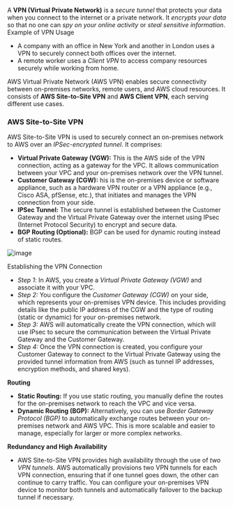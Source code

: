 A **VPN (Virtual Private Network)** is a *secure tunnel* that protects your data when you connect to the internet or a private network. It *encrypts your data* so that no one can *spy on your online activity* or *steal sensitive information*. Example of VPN Usage
- A company with an office in New York and another in London uses a VPN to securely connect both offices over the internet.
- A remote worker uses a *Client VPN* to access company resources securely while working from home.

AWS Virtual Private Network (AWS VPN) enables secure connectivity between on-premises networks, remote users, and AWS cloud resources. It consists of **AWS Site-to-Site VPN** and **AWS Client VPN**, each serving different use cases.

### AWS Site-to-Site VPN ###

AWS Site-to-Site VPN is used to securely connect an on-premises network to AWS over an *IPSec-encrypted tunnel*. It comprises:
- **Virtual Private Gateway (VGW):** This is the AWS side of the VPN connection, acting as a gateway for the VPC. It allows communication between your VPC and your on-premises network over the VPN tunnel.
- **Customer Gateway (CGW):** his is the on-premises device or software appliance, such as a hardware VPN router or a VPN appliance (e.g., Cisco ASA, pfSense, etc.), that initiates and manages the VPN connection from your side.
- **IPSec Tunnel:** The secure tunnel is established between the Customer Gateway and the Virtual Private Gateway over the internet using IPsec (Internet Protocol Security) to encrypt and secure data.
- **BGP Routing (Optional):** BGP can be used for dynamic routing instead of static routes.

![image](https://github.com/user-attachments/assets/19fd92f8-35e1-445f-9a5c-504632029906)

Establishing the VPN Connection
- *Step 1*: In AWS, you create a *Virtual Private Gateway (VGW)* and associate it with your VPC.
- *Step 2:* You configure the *Customer Gateway (CGW)* on your side, which represents your on-premises VPN device. This includes providing details like the public IP address of the CGW and the type of routing (static or dynamic) for your on-premises network.
- *Step 3:* AWS will automatically create the VPN connection, which will use IPsec to secure the communication between the Virtual Private Gateway and the Customer Gateway.
- *Step 4:* Once the VPN connection is created, you configure your Customer Gateway to connect to the Virtual Private Gateway using the provided tunnel information from AWS (such as tunnel IP addresses, encryption methods, and shared keys).

**Routing**

- **Static Routing:** If you use static routing, you manually define the routes for the on-premises network to reach the VPC and vice versa.
- **Dynamic Routing (BGP):** Alternatively, you can use *Border Gateway Protocol (BGP)* to automatically exchange routes between your on-premises network and AWS VPC. This is more scalable and easier to manage, especially for larger or more complex networks.

**Redundancy and High Availability**
- AWS Site-to-Site VPN provides high availability through the use of *two VPN tunnels*. AWS automatically provisions two VPN tunnels for each VPN connection, ensuring that if one tunnel goes down, the other can continue to carry traffic. You can configure your on-premises VPN device to monitor both tunnels and automatically failover to the backup tunnel if necessary.
